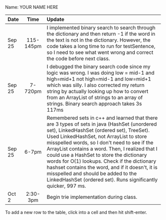 Name: YOUR NAME HERE

| Date   |   Time    | Update                                                                                                                                                                                                                                                                                                                                                                                                                                                                                                                                          |
|:-------|:---------:|:------------------------------------------------------------------------------------------------------------------------------------------------------------------------------------------------------------------------------------------------------------------------------------------------------------------------------------------------------------------------------------------------------------------------------------------------------------------------------------------------------------------------------------------------|
| Sep 25 | 115-145pm | I implemented binary search to search through the dictionary and then return -1 if the word in the text is not in the dictionary. However, the code takes a long time to run for testSentence, so I need to see what went wrong and correct the code before next class.                                                                                                                                                                                                                                                                         |
| Sep 25 |  7-720pm  | I debugged the binary search code since my logic was wrong. I was doing low = mid-1 and high=mid+1 not high=mid-1 and low=mid+1 which was silly. I also corrected my return string by actually looking up how to convert from an ArrayList of strings to an array of strings. Binary search approach takes 3s 117ms                                                                                                                                                                                                                             |
| Sep 25 |   6-7pm   | Remembered sets in c++ and learned that there are 3 types of sets in java (HashSet (unordered set), LinkedHashSet (ordered set), TreeSet). Used LinkedHashSet, not ArrayList to store misspelled words, so I don't need to see if the ArrayList contains a word. Then, I realized that I could use a HashSet to store the dictionary words for O(1) lookups. Check if the dictionary hashset contains the word, and if it doesn't, it is misspelled and should be added to the LinkedHashSet (ordered set). Runs significantly quicker, 997 ms. |
| Oct 2  | 2:30-3pm  | Begin trie implementation during class.                                                                                                                                                                                                                                                                                                                                                                                                                                                                                                         |


To add a new row to the table, click into a cell and then hit shift-enter.